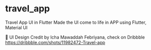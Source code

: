 # travel_app
 Travel App UI in Flutter
 Made the UI come to life in APP using Flutter, Material UI

🎨 UI Design Credit by Icha Mawaddah Febriyana, check on Dribbble
https://dribbble.com/shots/11982472-Travel-app
